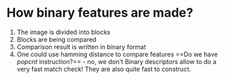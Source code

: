 # How binary features are made?
1. The image is divided into blocks
2. Blocks are being compared
3. Comparison result is written in binary format
4. One could use hamming distance to compare features
	 ==Do we have _popcnt_ instruction?== - no, we don't
Binary descriptors allow to do a very fast match check!
They are also quite fast to construct.